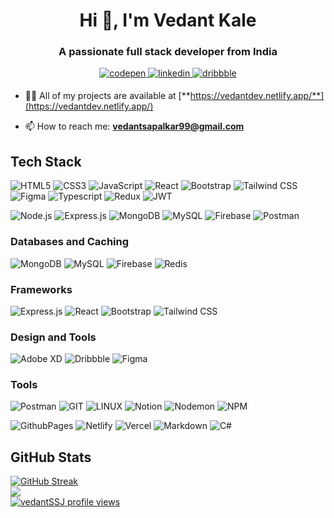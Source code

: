 <h1 align="center">Hi 👋, I'm Vedant Kale</h1>
<h3 align="center">A passionate full stack developer from India</h3>
<div align="center">
  <a href="https://codepen.io/vedant8177" target="_blank">
    <img src=https://img.shields.io/badge/codepen-%23131417.svg?&style=flat-square&logo=codepen&logoColor=white alt=codepen style="margin-bottom: 5px;" />
  </a>
  <a href="https://www.linkedin.com/in/vedant-kale-dev/" target="_blank">
    <img src=https://img.shields.io/badge/linkedin-%231E77B5.svg?&style=flat-square&logo=linkedin&logoColor=white alt=linkedin style="margin-bottom: 5px;" />
  </a>
  <a href="https://dribbble.com/vedantssj" target="_blank">
    <img src=https://img.shields.io/badge/dribbble-%23E45285.svg?&style=flat-square&logo=dribbble&logoColor=white alt=dribbble style="margin-bottom: 5px;" />
  </a>  
</div>

- 👨‍💻 All of my projects are available at [**https://vedantdev.netlify.app/**](https://vedantdev.netlify.app/)

- 📫 How to reach me: **vedantsapalkar99@gmail.com**

## Tech Stack

![HTML5](https://img.shields.io/badge/HTML5-%23E34F26.svg?style=flat-square&logo=html5&logoColor=white)
![CSS3](https://img.shields.io/badge/CSS3-%231572B6.svg?style=flat-square&logo=css3&logoColor=white)
![JavaScript](https://img.shields.io/badge/JavaScript-%23323330.svg?style=flat-square&logo=javascript&logoColor=%23F7DF1E)
![React](https://img.shields.io/badge/React-%2320232a.svg?style=flat-square&logo=react&logoColor=%2361DAFB)
![Bootstrap](https://img.shields.io/badge/Bootstrap-%23563D7C.svg?style=flat-square&logo=bootstrap&logoColor=white)
![Tailwind CSS](https://img.shields.io/badge/Tailwind_CSS-%2338B2AC.svg?style=flat-square&logo=tailwind-css&logoColor=white)
![Figma](https://img.shields.io/badge/Figma-%23F24E1E.svg?style=flat-square&logo=figma&logoColor=white)
![Typescript](https://img.shields.io/badge/Typescript-000000?style=flat-square&logo=typescript&logoColor=white)
![Redux](https://img.shields.io/badge/redux-%23593d88.svg?style=flat-square&logo=redux&logoColor=white)
![JWT](https://img.shields.io/badge/JWT-black?style=flat-square&logo=JSON%20web%20tokens) 

![Node.js](https://img.shields.io/badge/Node.js-6DA55F?style=flat-square&logo=node.js&logoColor=white)
![Express.js](https://img.shields.io/badge/Express.js-%23404d59.svg?style=flat-square&logo=express&logoColor=%2361DAFB)
![MongoDB](https://img.shields.io/badge/MongoDB-%234ea94b.svg?style=flat-square&logo=mongodb&logoColor=white)
![MySQL](https://img.shields.io/badge/MySQL-%2300f.svg?style=flat-square&logo=mysql&logoColor=white)
![Firebase](https://img.shields.io/badge/Firebase-%23039BE5.svg?style=flat-square&logo=firebase)
![Postman](https://img.shields.io/badge/Postman-FF6C37?style=flat-square&logo=postman&logoColor=white)

### Databases and Caching
![MongoDB](https://img.shields.io/badge/MongoDB-%234ea94b.svg?style=flat-square&logo=mongodb&logoColor=white)
![MySQL](https://img.shields.io/badge/MySQL-%2300f.svg?style=flat-square&logo=mysql&logoColor=white)
![Firebase](https://img.shields.io/badge/firebase-%23039BE5.svg?style=flat&logo=firebase) 
![Redis](https://img.shields.io/badge/Redis-%23DC382D.svg?style=flat-square&logo=redis&logoColor=white)

### Frameworks
![Express.js](https://img.shields.io/badge/Express.js-%23404d59.svg?style=flat-square&logo=express&logoColor=%2361DAFB)
![React](https://img.shields.io/badge/React-%2320232a.svg?style=flat-square&logo=react&logoColor=%2361DAFB)
![Bootstrap](https://img.shields.io/badge/Bootstrap-%23563D7C.svg?style=flat-square&logo=bootstrap&logoColor=white)
![Tailwind CSS](https://img.shields.io/badge/Tailwind_CSS-%2338B2AC.svg?style=flat-square&logo=tailwind-css&logoColor=white)

### Design and Tools
![Adobe XD](https://img.shields.io/badge/Adobe%20XD-470137?style=flat-square&logo=Adobe%20XD&logoColor=#FF61F6)
![Dribbble](https://img.shields.io/badge/Dribbble-EA4C89?style=flat-square&logo=dribbble&logoColor=white)
![Figma](https://img.shields.io/badge/Figma-%23F24E1E.svg?style=flat-square&logo=figma&logoColor=white)

### Tools
![Postman](https://img.shields.io/badge/Postman-FF6C37?style=flat-square&logo=postman&logoColor=white)
![GIT](https://img.shields.io/badge/Git-fc6d26?style=flat-square&logo=git&logoColor=white) 
![LINUX](https://img.shields.io/badge/Linux-FCC624?style=flat-square&logo=linux&logoColor=black) 
![Notion](https://img.shields.io/badge/Notion-%23000000.svg?style=flat-square&logo=notion&logoColor=white) 
![Nodemon](https://img.shields.io/badge/NODEMON-%23323330.svg?style=flat-square&logo=nodemon&logoColor=%BBDEAD) 
![NPM](https://img.shields.io/badge/NPM-%23CB3837.svg?style=flat-square&logo=npm&logoColor=white) 

![GithubPages](https://img.shields.io/badge/github%20pages-121013?style=flat-square&logo=github&logoColor=white)
![Netlify](https://img.shields.io/badge/netlify-%23000000.svg?style=flat-square&logo=netlify&logoColor=#00C7B7) 
![Vercel](https://img.shields.io/badge/vercel-%23000000.svg?style=flat-square&logo=vercel&logoColor=white) 
![Markdown](https://img.shields.io/badge/markdown-%23000000.svg?style=flat-square&logo=markdown&logoColor=white) 
![C#](https://img.shields.io/badge/c%23-%23239120.svg?style=flat-square&logo=c-sharp&logoColor=white)

## GitHub Stats
[![GitHub Streak](https://streak-stats.demolab.com/?user=supersaiyangodSS)](https://git.io/streak-stats)<br/>
![](https://github-readme-stats.vercel.app/api/top-langs/?username=supersaiyangodSS&theme=dark&hide_border=false&include_all_commits=true&count_private=true&layout=donut-vertical)<br/>
[![vedantSSJ profile views](https://u8views.com/api/v1/github/profiles/81308923/views/day-week-month-total-count.svg)](https://u8views.com/github/supersaiyangodSS)<br/>
